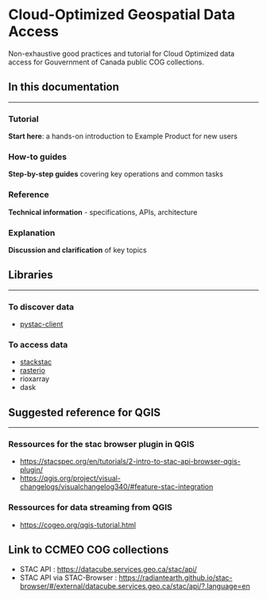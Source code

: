 # Cloud-Optimized Geospatial Data Access
Non-exhaustive good practices and tutorial for Cloud Optimized data access
for Gouvernment of Canada public COG collections. 

<!--- 
Voici ce qui devrait se retrouver dans la page principale : 
A single sentence that says what the product is, succinctly and memorably.
A paragraph of one to three short sentences, that describe what the product does.
A third paragraph of similar length, this time explaining what need the product meets.
Finally, a paragraph that describes whom the product is useful for.
-->

## In this documentation
---

### __Tutorial__
**Start here**: a hands-on introduction to Example Product for new users

### __How-to guides__
**Step-by-step guides** covering key operations and common tasks

### __Reference__
**Technical information** - specifications, APIs, architecture


### __Explanation__
**Discussion and clarification** of key topics


## Libraries
---
### To discover data  

- [pystac-client](https://pystac-client.readthedocs.io/en/stable/usage.html)

### To access data  

- [stackstac](https://stackstac.readthedocs.io/en/latest/basic.html)
- [rasterio](https://rasterio.readthedocs.io/en/latest/quickstart.html)
- rioxarray
- dask

## Suggested reference for QGIS 
---
### Ressources for the stac browser plugin in QGIS
- <https://stacspec.org/en/tutorials/2-intro-to-stac-api-browser-qgis-plugin/>
- <https://qgis.org/project/visual-changelogs/visualchangelog340/#feature-stac-integration>

### Ressources for data streaming from QGIS
- <https://cogeo.org/qgis-tutorial.html>

## Link to CCMEO COG collections 
- STAC API : <https://datacube.services.geo.ca/stac/api/>  
- STAC API via STAC-Browser : <https://radiantearth.github.io/stac-browser/#/external/datacube.services.geo.ca/stac/api/?.language=en>

